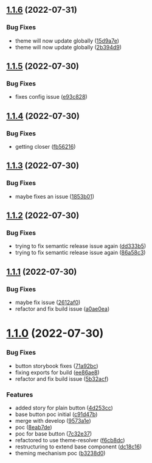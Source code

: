 ## [1.1.6](https://github.com/open-code-academy/community-ui/compare/v1.1.5...v1.1.6) (2022-07-31)


### Bug Fixes

* theme will now update globally ([15d9a7e](https://github.com/open-code-academy/community-ui/commit/15d9a7e68df50c48e3c011077f4af5202101158a))
* theme will now update globally ([2b394d9](https://github.com/open-code-academy/community-ui/commit/2b394d960d347ad0eb59f229ed457152e331b9c5))

## [1.1.5](https://github.com/open-code-academy/community-ui/compare/v1.1.4...v1.1.5) (2022-07-30)

### Bug Fixes

-   fixes config issue ([e93c828](https://github.com/open-code-academy/community-ui/commit/e93c82898235ddb661ebdeb56136e7697168d6bd))

## [1.1.4](https://github.com/open-code-academy/community-ui/compare/v1.1.3...v1.1.4) (2022-07-30)

### Bug Fixes

-   getting closer ([fb56216](https://github.com/open-code-academy/community-ui/commit/fb562167942e444f1aafa190fffa8ad6899d2c5c))

## [1.1.3](https://github.com/open-code-academy/community-ui/compare/v1.1.2...v1.1.3) (2022-07-30)

### Bug Fixes

-   maybe fixes an issue ([1853b01](https://github.com/open-code-academy/community-ui/commit/1853b011b21180db71f6947234c89c89623adff7))

## [1.1.2](https://github.com/open-code-academy/community-ui/compare/v1.1.1...v1.1.2) (2022-07-30)

### Bug Fixes

-   trying to fix semantic release issue again ([dd333b5](https://github.com/open-code-academy/community-ui/commit/dd333b52ca24d84a9c316f427a272bb7915bfc04))
-   trying to fix semantic release issue again ([86a58c3](https://github.com/open-code-academy/community-ui/commit/86a58c37956f73a135b67f60dd7b11db47f31b2f))

## [1.1.1](https://github.com/open-code-academy/community-ui/compare/v1.1.0...v1.1.1) (2022-07-30)

### Bug Fixes

-   maybe fix issue ([2612af0](https://github.com/open-code-academy/community-ui/commit/2612af00d2e41ae922de589055a73db26a9204b0))
-   refactor and fix build issue ([a0ae0ea](https://github.com/open-code-academy/community-ui/commit/a0ae0eac280f3c9e9f6077350e8f6d60e2207f1d))

# [1.1.0](https://github.com/open-code-academy/community-ui/compare/v1.0.0...v1.1.0) (2022-07-30)

### Bug Fixes

-   button storybook fixes ([71a92bc](https://github.com/open-code-academy/community-ui/commit/71a92bcc5fe2167a049056c33a7533670bf66a68))
-   fixing exports for build ([ee86ae8](https://github.com/open-code-academy/community-ui/commit/ee86ae838f3b0b3b685beb96131043f591f093d2))
-   refactor and fix build issue ([5b32acf](https://github.com/open-code-academy/community-ui/commit/5b32acf15ba6c3f52e80149b1a2f7cab639c2f1b))

### Features

-   added story for plain button ([4d253cc](https://github.com/open-code-academy/community-ui/commit/4d253ccd5726d74919b132ad35a3be7ef9382df7))
-   base button poc initial ([c91d47b](https://github.com/open-code-academy/community-ui/commit/c91d47bcd4351fb1d95016463c58830ea61e14a6))
-   merge with develop ([9573a1e](https://github.com/open-code-academy/community-ui/commit/9573a1ebf444591281151276981b6d84e6dc34aa))
-   poc ([8eab7de](https://github.com/open-code-academy/community-ui/commit/8eab7ded976675cb9593c879de20648a8e4ce11d))
-   poc for base button ([7c32e37](https://github.com/open-code-academy/community-ui/commit/7c32e371fee344cfe3e549f33219347cf13ffc56))
-   refactored to use theme-resolver ([f6cb8dc](https://github.com/open-code-academy/community-ui/commit/f6cb8dc838ceb084dd6b8040e41ec343243f4a6a))
-   restructuring to extend base component ([dc18c16](https://github.com/open-code-academy/community-ui/commit/dc18c16def589705e6a4e3058df280c069f8fe6a))
-   theming mechanism poc ([b3238d0](https://github.com/open-code-academy/community-ui/commit/b3238d08a0a1c0764ebdaa2d4e4c640051b3d4ec))
